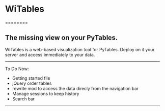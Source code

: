# WiTables
========

## The missing view on your PyTables.

WiTables is a web-based visualization tool for PyTables. Deploy on it your server and access immediately to your data.

--------
To Do Now:

* Getting started file
* jQuery order tables
* rewrite mod to access the data direcly from the navigation bar
* Manage sessions to keep history
* Search bar


--------

